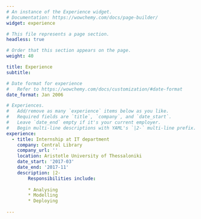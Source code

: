 ```yaml
---
# An instance of the Experience widget.
# Documentation: https://wowchemy.com/docs/page-builder/
widget: experience

# This file represents a page section.
headless: true

# Order that this section appears on the page.
weight: 40

title: Experience
subtitle:

# Date format for experience
#   Refer to https://wowchemy.com/docs/customization/#date-format
date_format: Jan 2006

# Experiences.
#   Add/remove as many `experience` items below as you like.
#   Required fields are `title`, `company`, and `date_start`.
#   Leave `date_end` empty if it's your current employer.
#   Begin multi-line descriptions with YAML's `|2-` multi-line prefix.
experience:
  - title: Internship at IT department
    company: Central Library
    company_url: ''
    location: Aristotle University of Thessaloniki
    date_start: '2017-03'
    date_end: '2017-11'
    description: |2-
        Responsibilities include:
        
        * Analysing
        * Modelling
        * Deploying
        
---
```

